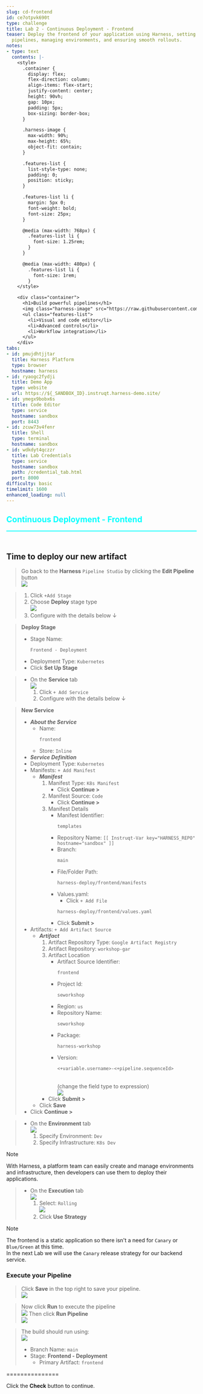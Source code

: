 ```yaml
---
slug: cd-frontend
id: ce7otpvk690t
type: challenge
title: Lab 2 - Continuous Deployment - Frontend
teaser: Deploy the frontend of your application using Harness, setting up deployment
  pipelines, managing environments, and ensuring smooth rollouts.
notes:
- type: text
  contents: |-
    <style>
      .container {
        display: flex;
        flex-direction: column;
        align-items: flex-start;
        justify-content: center;
        height: 90vh;
        gap: 10px;
        padding: 5px;
        box-sizing: border-box;
      }

      .harness-image {
        max-width: 90%;
        max-height: 65%;
        object-fit: contain;
      }

      .features-list {
        list-style-type: none;
        padding: 0;
        position: sticky;
      }

      .features-list li {
        margin: 5px 0;
        font-weight: bold;
        font-size: 25px;
      }

      @media (max-width: 768px) {
        .features-list li {
          font-size: 1.25rem;
        }
      }

      @media (max-width: 480px) {
        .features-list li {
          font-size: 1rem;
        }
    </style>

    <div class="container">
      <h1>Build powerful pipelines</h1>
      <img class="harness-image" src="https://raw.githubusercontent.com/harness-community/field-workshops/main/assets/images/cd_editor_switch_static.png">
      <ul class="features-list">
        <li>Visual and code editor</li>
        <li>Advanced controls</li>
        <li>Workflow integration</li>
      </ul>
    </div>
tabs:
- id: pmujdhtjjtar
  title: Harness Platform
  type: browser
  hostname: harness
- id: ryaogc2fydji
  title: Demo App
  type: website
  url: https://${_SANDBOX_ID}.instruqt.harness-demo.site/
- id: ymegx9bobx6s
  title: Code Editor
  type: service
  hostname: sandbox
  port: 8443
- id: zcuw73v4fenr
  title: Shell
  type: terminal
  hostname: sandbox
- id: wdkdyt4qczzr
  title: Lab Credentials
  type: service
  hostname: sandbox
  path: /credential_tab.html
  port: 8000
difficulty: basic
timelimit: 1600
enhanced_loading: null
---
```


<style type="text/css" rel="stylesheet">
hr.cyan { background-color: cyan; color: cyan; height: 2px; margin-bottom: -10px; }
h2.cyan { color: cyan; }
</style><h2 class="cyan">Continuous Deployment - Frontend</h2>
<hr class="cyan">
<br><br>

## Time to deploy our new artifact
> Go back to the **Harness** `Pipeline Studio` by clicking the **Edit Pipeline** button \
>    ![](https://raw.githubusercontent.com/harness-community/field-workshops/main/assets/images/pipeline_edit.png)

> 1) Click `+Add Stage`
> 1) Choose **Deploy** stage type \
>    ![](https://raw.githubusercontent.com/harness-community/field-workshops/main/assets/images/pipeline_stage_deploy.png)
> 1) Configure with the details below ↓

> **Deploy Stage**
> - Stage Name: <pre>`Frontend - Deployment`</pre>
> - Deployment Type: `Kubernetes`
> - Click **Set Up Stage**

> - On the **Service** tab \
>    ![](https://raw.githubusercontent.com/harness-community/field-workshops/main/assets/images/pipeline_tab_service.png)
>    1) Click `+ Add Service`
>    1) Configure with the details below ↓

> **New Service**
> - ***About the Service***
>   - Name: <pre>`frontend`</pre>
>   - Store: `Inline`
> - ***Service Definition***
> - Deployment Type: `Kubernetes`
> - Manifests: `+ Add Manifest`
>   - ***Manifest***
>     1) Manifest Type: `K8s Manifest`
>        - Click **Continue >**
>     1) Manifest Source: `Code`
>        - Click **Continue >**
>     1) Manifest Details
>        -  Manifest Identifier: <pre>`templates`</pre>
>        -  Repository Name: `[[ Instruqt-Var key="HARNESS_REPO" hostname="sandbox" ]]`
>        -  Branch: <pre>`main`</pre>
>        -  File/Folder Path: <pre>`harness-deploy/frontend/manifests`</pre>
>        -  Values.yaml:
>           - Click `+ Add File`
>           <pre><code>harness-deploy/frontend/values.yaml</code></pre>
>        - Click **Submit >**
> - Artifacts: `+ Add Artifact Source`
>   - ***Artifact***
>     1) Artifact Repository Type: `Google Artifact Registry`
>     2) Artifact Repository: `workshop-gar`
>     3) Artifact Location
>        -  Artifact Source Identifier: <pre>`frontend`</pre>
>        -  Project Id: <pre>`seworkshop`</pre>
>        -  Region: `us`
>        -  Repository Name: <pre>`seworkshop`</pre>
>        -  Package: <pre>`harness-workshop`</pre>
>        -  Version: <pre><code><+variable.username>-<+pipeline.sequenceId></code></pre> \
>            (change the field type to expression) \
>            ![](https://raw.githubusercontent.com/harness-community/field-workshops/main/assets/images/change_input_expression.png)
>     - Click **Submit >**
>   - Click **Save**
> - Click **Continue >**

> - On the **Environment** tab \
>    ![](https://raw.githubusercontent.com/harness-community/field-workshops/main/assets/images/pipeline_tab_environment.png)
>    1) Specify Environment: `Dev`
>    1) Specify Infrastructure: `K8s Dev`

> [!NOTE]
> With Harness, a platform team can easily create and manage environments and infrastructure, then developers can use them to deploy their applications.

> - On the **Execution** tab \
>    ![](https://raw.githubusercontent.com/harness-community/field-workshops/main/assets/images/pipeline_tab_execution.png)
>    1) Select: `Rolling` \
>       ![](https://raw.githubusercontent.com/harness-community/field-workshops/main/assets/images/deploy_rolling.png)
>    1) Click **Use Strategy**

> [!NOTE]
> The frontend is a static application so there isn't a need for `Canary` or `Blue/Green` at this time. <br>
> In the next Lab we will use the `Canary` release strategy for our backend service.

### Execute your Pipeline
> Click **Save** in the top right to save your pipeline. \
>   ![](https://raw.githubusercontent.com/harness-community/field-workshops/main/assets/images/pipeline_save.png)

> Now click **Run** to execute the pipeline \
>   ![](https://raw.githubusercontent.com/harness-community/field-workshops/main/assets/images/pipeline_run.png)
> Then click **Run Pipeline** \
>   ![](https://raw.githubusercontent.com/harness-community/field-workshops/main/se-workshop-devsecops/assets/images/pipeline_run_pipeline.png)

> The build should run using: <br>
> ![](https://raw.githubusercontent.com/harness-community/field-workshops/main/unscripted-workshop-2024/assets/images/unscripted_lab3_execution.png)
> - Branch Name: `main`
> - Stage: **Frontend - Deployment**
>   - Primary Artifact: `frontend`

===============

Click the **Check** button to continue.
